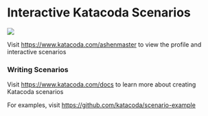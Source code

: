 # Interactive Katacoda Scenarios

[![](http://shields.katacoda.com/katacoda/ashenmaster/count.svg)](https://www.katacoda.com/ashenmaster "Get your profile on Katacoda.com")

Visit https://www.katacoda.com/ashenmaster to view the profile and interactive scenarios

### Writing Scenarios
Visit https://www.katacoda.com/docs to learn more about creating Katacoda scenarios

For examples, visit https://github.com/katacoda/scenario-example

